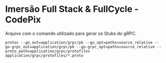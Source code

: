# Imersão Full Stack & FullCycle - CodePix
Arquivo com o comando utilizado para gerar os Stubs do gRPC.

```
protoc --go_out=application/grpc/pb --go_opt=paths=source_relative --go-grpc_out=application/grpc/pb --go-grpc_opt=paths=source_relative --proto_path=application/grpc/protofiles application/grpc/protofiles/*.proto
```
